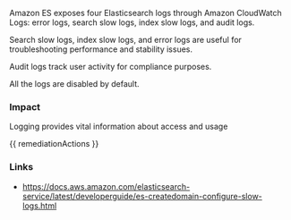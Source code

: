 
Amazon ES exposes four Elasticsearch logs through Amazon CloudWatch Logs: error logs, search slow logs, index slow logs, and audit logs. 

Search slow logs, index slow logs, and error logs are useful for troubleshooting performance and stability issues. 

Audit logs track user activity for compliance purposes. 

All the logs are disabled by default.

### Impact
Logging provides vital information about access and usage

<!-- DO NOT CHANGE -->
{{ remediationActions }}

### Links
- https://docs.aws.amazon.com/elasticsearch-service/latest/developerguide/es-createdomain-configure-slow-logs.html


